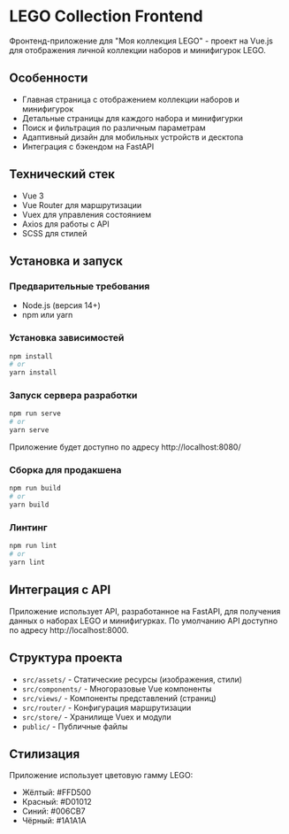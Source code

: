 # LEGO Collection Frontend

Фронтенд-приложение для "Моя коллекция LEGO" - проект на Vue.js для отображения личной коллекции наборов и минифигурок LEGO.

## Особенности

- Главная страница с отображением коллекции наборов и минифигурок
- Детальные страницы для каждого набора и минифигурки
- Поиск и фильтрация по различным параметрам
- Адаптивный дизайн для мобильных устройств и десктопа
- Интеграция с бэкендом на FastAPI

## Технический стек

- Vue 3
- Vue Router для маршрутизации
- Vuex для управления состоянием
- Axios для работы с API
- SCSS для стилей

## Установка и запуск

### Предварительные требования

- Node.js (версия 14+)
- npm или yarn

### Установка зависимостей

```bash
npm install
# or
yarn install
```

### Запуск сервера разработки

```bash
npm run serve
# or
yarn serve
```

Приложение будет доступно по адресу http://localhost:8080/

### Сборка для продакшена

```bash
npm run build
# or
yarn build
```

### Линтинг

```bash
npm run lint
# or
yarn lint
```

## Интеграция с API

Приложение использует API, разработанное на FastAPI, для получения данных о наборах LEGO и минифигурках. По умолчанию API доступно по адресу http://localhost:8000.

## Структура проекта

- `src/assets/` - Статические ресурсы (изображения, стили)
- `src/components/` - Многоразовые Vue компоненты
- `src/views/` - Компоненты представлений (страниц)
- `src/router/` - Конфигурация маршрутизации
- `src/store/` - Хранилище Vuex и модули
- `public/` - Публичные файлы

## Стилизация

Приложение использует цветовую гамму LEGO:

- Жёлтый: #FFD500
- Красный: #D01012
- Синий: #006CB7
- Чёрный: #1A1A1A
